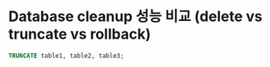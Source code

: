 # Database cleanup 성능 비교 (delete vs truncate vs rollback)

```sql
TRUNCATE table1, table2, table3;
```
